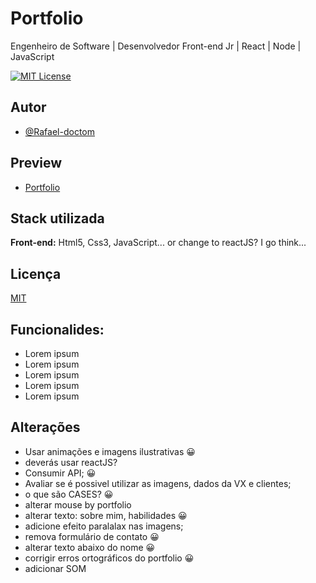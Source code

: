 
# Portfolio

Engenheiro de Software | Desenvolvedor Front-end Jr | React | Node | JavaScript


[![MIT License](https://img.shields.io/badge/License-MIT-green.svg)](https://choosealicense.com/licenses/mit/)


## Autor

- [@Rafael-doctom](https://github.com/Rafael-doctom)

## Preview

- [Portfolio](https://rafaelpds.netlify.app/)


## Stack utilizada

**Front-end:** Html5, Css3, JavaScript... or change to reactJS? I go think...


## Licença

[MIT](https://choosealicense.com/licenses/mit/)

## Funcionalides:
- Lorem ipsum
- Lorem ipsum
- Lorem ipsum
- Lorem ipsum
- Lorem ipsum

## Alterações
- Usar animações e imagens ilustrativas 😀️
- deverás usar reactJS?
- Consumir API; 😀️
- Avaliar se é possivel utilizar as imagens, dados da VX e clientes;
- o que são CASES? 😀️
- alterar mouse by portfolio
- alterar texto: sobre mim, habilidades 😀️
- adicione efeito paralalax nas imagens; 
- remova formulário de contato 😀️
- alterar texto abaixo do nome 😀️
- corrigir erros ortográficos do portfolio 😀️
- adicionar SOM
